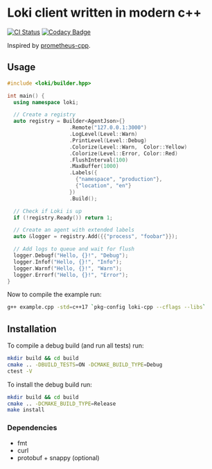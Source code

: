# Loki client written in modern c++

[![CI Status](https://github.com/mircodezorzi/loki-cpp/workflows/Continuous%20Integration/badge.svg)](https://github.com/mircodezorzi/loki-cpp/actions?workflow=Continuous+Integration)
[![Codacy Badge](https://api.codacy.com/project/badge/Grade/3ce68eb8a73444448f1c475eb3a222c5)](https://www.codacy.com/manual/mircodezorzi/loki-cpp?utm_source=github.com&amp;utm_medium=referral&amp;utm_content=mircodezorzi/loki-cpp&amp;utm_campaign=Badge_Grade)

Inspired by [prometheus-cpp](https://github.com/jupp0r/prometheus-cpp).

## Usage

```cpp
#include <loki/builder.hpp>

int main() {
  using namespace loki;

  // Create a registry
  auto registry = Builder<AgentJson>{}
                    .Remote("127.0.0.1:3000")
                    .LogLevel(Level::Warn)
                    .PrintLevel(Level::Debug)
                    .Colorize(Level::Warn,  Color::Yellow)
                    .Colorize(Level::Error, Color::Red)
                    .FlushInterval(100)
                    .MaxBuffer(1000)
                    .Labels({
                      {"namespace", "production"},
                      {"location", "en"}
                    })
                    .Build();

  // Check if Loki is up
  if (!registry.Ready()) return 1;

  // Create an agent with extended labels
  auto &logger = registry.Add({{"process", "foobar"}});

  // Add logs to queue and wait for flush
  logger.Debugf("Hello, {}!", "Debug");
  logger.Infof("Hello, {}!", "Info");
  logger.Warnf("Hello, {}!", "Warn");
  logger.Errorf("Hello, {}!", "Error");
}
```

Now to compile the example run:

```bash
g++ example.cpp -std=c++17 `pkg-config loki-cpp --cflags --libs`
```

## Installation

To compile a debug build (and run all tests) run:

```sh
mkdir build && cd build
cmake .. -DBUILD_TESTS=ON -DCMAKE_BUILD_TYPE=Debug
ctest -V
```

To install the debug build run:

```sh
mkdir build && cd build
cmake .. -DCMAKE_BUILD_TYPE=Release
make install
```

### Dependencies
  - fmt
  - curl
  - protobuf + snappy (optional)
